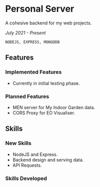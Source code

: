 # **Personal Server**

A cohesive backend for my web projects.

_July 2021 - Present_

```NODEJS, EXPRESS, MONGODB```

## **Features** 

### **Implemented Features**

* Currently in initial testing phase.

### **Planned Features**

* MEN server for My Indoor Garden data.
* CORS Proxy for EO Visualiser.

## **Skills**

### **New Skills**

* NodeJS and Express.
* Backend design and serving data.
* API Requests.

### **Skills Developed**